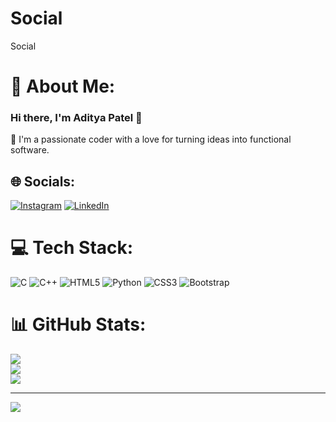 # Social
Social 
# 💫 About Me:
### Hi there, I'm Aditya Patel 👋

🚀 I'm a passionate coder with a love for turning ideas into functional software.


## 🌐 Socials:
[![Instagram](https://img.shields.io/badge/Instagram-%23E4405F.svg?logo=Instagram&logoColor=white)](https://instagram.com/adityaptl_07) [![LinkedIn](https://img.shields.io/badge/LinkedIn-%230077B5.svg?logo=linkedin&logoColor=white)](https://www.linkedin.com/in/adityakumar-patel-89b022226/) 

# 💻 Tech Stack:
![C](https://img.shields.io/badge/c-%2300599C.svg?style=for-the-badge&logo=c&logoColor=white) ![C++](https://img.shields.io/badge/c++-%2300599C.svg?style=for-the-badge&logo=c%2B%2B&logoColor=white) ![HTML5](https://img.shields.io/badge/html5-%23E34F26.svg?style=for-the-badge&logo=html5&logoColor=white) ![Python](https://img.shields.io/badge/python-3670A0?style=for-the-badge&logo=python&logoColor=ffdd54) ![CSS3](https://img.shields.io/badge/css3-%231572B6.svg?style=for-the-badge&logo=css3&logoColor=white) ![Bootstrap](https://img.shields.io/badge/bootstrap-%23563D7C.svg?style=for-the-badge&logo=bootstrap&logoColor=white)
# 📊 GitHub Stats:
![](https://github-readme-stats.vercel.app/api?username=AdityaPtl07&theme=dark&hide_border=false&include_all_commits=false&count_private=false)<br/>
![](https://github-readme-streak-stats.herokuapp.com/?user=AdityaPtl07&theme=dark&hide_border=false)<br/>
![](https://github-readme-stats.vercel.app/api/top-langs/?username=AdityaPtl07&theme=dark&hide_border=false&include_all_commits=false&count_private=false&layout=compact)

---
[![](https://visitcount.itsvg.in/api?id=AdityaPtl07&icon=4&color=6)](https://visitcount.itsvg.in)

<!-- Proudly created with GPRM ( https://gprm.itsvg.in ) -->
